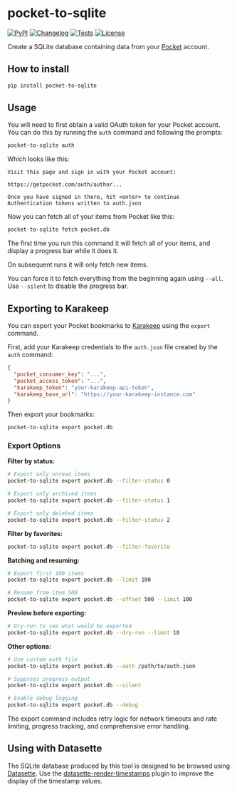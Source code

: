 # pocket-to-sqlite

[![PyPI](https://img.shields.io/pypi/v/pocket-to-sqlite.svg)](https://pypi.org/project/pocket-to-sqlite/)
[![Changelog](https://img.shields.io/github/v/release/dogsheep/pocket-to-sqlite?include_prereleases&label=changelog)](https://github.com/dogsheep/pocket-to-sqlite/releases)
[![Tests](https://github.com/dogsheep/pocket-to-sqlite/workflows/Test/badge.svg)](https://github.com/dogsheep/pocket-to-sqlite/actions?query=workflow%3ATest)
[![License](https://img.shields.io/badge/license-Apache%202.0-blue.svg)](https://github.com/dogsheep/pocket-to-sqlite/blob/main/LICENSE)

Create a SQLite database containing data from your [Pocket](https://getpocket.com/) account.

## How to install
```bash
pip install pocket-to-sqlite
```
## Usage

You will need to first obtain a valid OAuth token for your Pocket account. You can do this by running the `auth` command and following the prompts:
```bash
pocket-to-sqlite auth
```
Which looks like this:
```
Visit this page and sign in with your Pocket account:

https://getpocket.com/auth/author...

Once you have signed in there, hit <enter> to continue
Authentication tokens written to auth.json
```

Now you can fetch all of your items from Pocket like this:

```bash
pocket-to-sqlite fetch pocket.db
```

The first time you run this command it will fetch all of your items, and display a progress bar while it does it.

On subsequent runs it will only fetch new items.

You can force it to fetch everything from the beginning again using `--all`. Use `--silent` to disable the progress bar.

## Exporting to Karakeep

You can export your Pocket bookmarks to [Karakeep](https://karakeep.com/) using the `export` command.

First, add your Karakeep credentials to the `auth.json` file created by the `auth` command:

```json
{
  "pocket_consumer_key": "...",
  "pocket_access_token": "...",
  "karakeep_token": "your-karakeep-api-token", 
  "karakeep_base_url": "https://your-karakeep-instance.com"
}
```

Then export your bookmarks:

```bash
pocket-to-sqlite export pocket.db
```

### Export Options

**Filter by status:**
```bash
# Export only unread items
pocket-to-sqlite export pocket.db --filter-status 0

# Export only archived items  
pocket-to-sqlite export pocket.db --filter-status 1

# Export only deleted items
pocket-to-sqlite export pocket.db --filter-status 2
```

**Filter by favorites:**
```bash
pocket-to-sqlite export pocket.db --filter-favorite
```

**Batching and resuming:**
```bash
# Export first 100 items
pocket-to-sqlite export pocket.db --limit 100

# Resume from item 500
pocket-to-sqlite export pocket.db --offset 500 --limit 100
```

**Preview before exporting:**
```bash
# Dry-run to see what would be exported
pocket-to-sqlite export pocket.db --dry-run --limit 10
```

**Other options:**
```bash
# Use custom auth file
pocket-to-sqlite export pocket.db --auth /path/to/auth.json

# Suppress progress output
pocket-to-sqlite export pocket.db --silent

# Enable debug logging
pocket-to-sqlite export pocket.db --debug
```

The export command includes retry logic for network timeouts and rate limiting, progress tracking, and comprehensive error handling.

## Using with Datasette

The SQLite database produced by this tool is designed to be browsed using [Datasette](https://datasette.readthedocs.io/). Use the [datasette-render-timestamps](https://github.com/simonw/datasette-render-timestamps) plugin to improve the display of the timestamp values.
